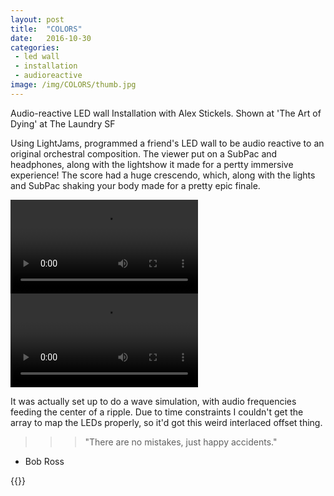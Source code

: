 ```yaml
---
layout: post
title:  "COLORS"
date:   2016-10-30 
categories: 
 - led wall
 - installation
 - audioreactive
image: /img/COLORS/thumb.jpg
---
```


Audio-reactive LED wall Installation with Alex Stickels. Shown at 'The Art of Dying' at The Laundry SF
<!--more-->

Using LightJams, programmed a friend's LED wall to be audio reactive to an original orchestral composition. The viewer put on a SubPac and headphones, along with the lightshow it made for a pertty immersive experience! The score had a huge crescendo, which, along with the lights and SubPac shaking your body made for a pretty epic finale.


 
<script type="text/javascript">
  window.onload = function() {
    // var container = document.getElementsByClassName('post-list');
    var container = document.getElementById('grid');
    var wall = new Masonry( container, {
      columnWidth: 200
    });
  };
  </script>

<video src="/assets/img/COLORS/1.mov" controls preload  > </video>
<video src="/assets/img/COLORS/2.mov" controls preload  > </video>


It was actually set up to do a wave simulation, with audio frequencies feeding the center of a ripple. Due to time constraints I couldn't get the array to map the LEDs properly, so it'd got this weird interlaced offset thing.

>>> "There are no mistakes, just happy accidents." 
- Bob Ross

{{<gallery colors>}}